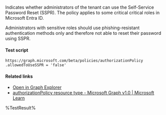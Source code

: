 Indicates whether administrators of the tenant can use the Self-Service Password Reset (SSPR). The policy applies to some critical critical roles in Microsoft Entra ID.

Administrators with sensitive roles should use phishing-resistant authentication methods only and therefore not able to reset their password using SSPR.

#### Test script
```
https://graph.microsoft.com/beta/policies/authorizationPolicy
.allowedToUseSSPR = 'false'
```

#### Related links

- [Open in Graph Explorer](https://developer.microsoft.com/en-us/graph/graph-explorer?request=policies/authorizationPolicy&method=GET&version=beta&GraphUrl=https://graph.microsoft.com)
- [authorizationPolicy resource type - Microsoft Graph v1.0 | Microsoft Learn](https://learn.microsoft.com/en-us/graph/api/resources/authorizationpolicy)


<!--- Results --->
%TestResult%
